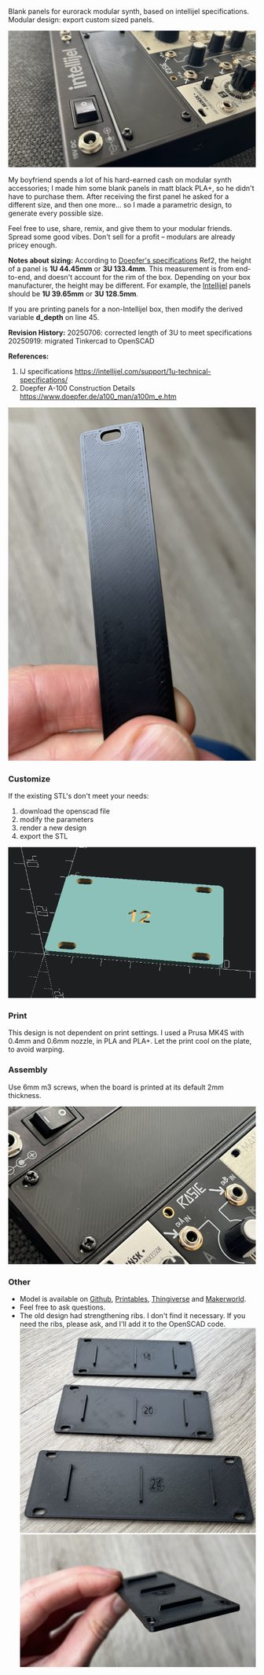 Blank panels for eurorack modular synth, based on intellijel specifications. Modular design: export custom sized panels.

![A panel installed in an Intellijel box](./pics/IMG_7247b.JPEG)

My boyfriend spends a lot of his hard-earned cash on modular synth accessories; I made him some blank panels in matt black PLA+, so he didn't have to purchase them. After receiving the first panel he asked for a different size, and then one more… so I made a parametric design, to generate every possible size.

Feel free to use, share, remix, and give them to your modular friends. Spread some good vibes. Don't sell for a profit – modulars are already pricey enough.

**Notes about sizing:**
According to [Doepfer's specifications](https://www.doepfer.de/a100_man/a100m_e.htm) Ref2, the height of a panel is **1U 44.45mm** or **3U 133.4mm**. This measurement is from end-to-end, and doesn't account for the rim of the box. Depending on your box manufacturer, the height may be different. For example, the [Intellijel](https://intellijel.com/support/1u-technical-specifications/) panels should be **1U 39.65mm** or **3U 128.5mm**.

If you are printing panels for a non-Intellijel box, then modify the derived variable **d_depth** on line 45.

**Revision History:**
20250706: corrected length of 3U to meet specifications
20250919: migrated Tinkercad to OpenSCAD

**References:**
1. IJ specifications https://intellijel.com/support/1u-technical-specifications/
2. Doepfer A-100 Construction Details https://www.doepfer.de/a100_man/a100m_e.htm

![alttext](./pics/IMG_7246.JPEG)

### Customize
If the existing STL's don't meet your needs:
1. download the openscad file
2. modify the parameters
3. render a new design
4. export the STL

![Rendered panel in OpenSCAD](./pics/OpenSCAD_screen.png)

### Print
This design is not dependent on print settings. I used a Prusa MK4S with 0.4mm and 0.6mm nozzle, in PLA and PLA+.
Let the print cool on the plate, to avoid warping.

### Assembly
Use 6mm m3 screws, when the board is printed at its default 2mm thickness.

![alttext](./pics/IMG_7249.JPEG)

### Other
* Model is available on [Github](https://github.com/RobotAnna/3D_Designs/tree/main/Eurorack_blank_panels), [Printables](https://www.printables.com/model/1238459-eurorack-blank-panel-parametric), [Thingiverse](https://www.thingiverse.com/thing:6987462) and [Makerworld](https://makerworld.com/en/models/1236188-eurorack-blank-panel-parametric).
* Feel free to ask questions.
* The old design had strengthening ribs. I don't find it necessary. If you need the ribs, please ask, and I'll add it to the OpenSCAD code.
![alttext](./pics/IMG_7243.JPEG)
![alttext](./pics/IMG_7244.JPEG)

